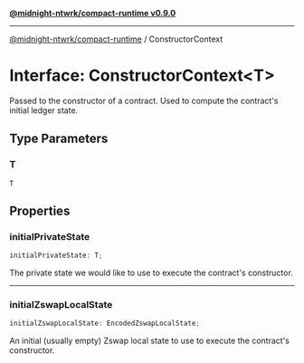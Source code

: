 [**@midnight-ntwrk/compact-runtime v0.9.0**](../README.md)

***

[@midnight-ntwrk/compact-runtime](../globals.md) / ConstructorContext

# Interface: ConstructorContext\<T\>

Passed to the constructor of a contract. Used to compute the contract's initial ledger state.

## Type Parameters

### T

`T`

## Properties

### initialPrivateState

```ts
initialPrivateState: T;
```

The private state we would like to use to execute the contract's constructor.

***

### initialZswapLocalState

```ts
initialZswapLocalState: EncodedZswapLocalState;
```

An initial (usually empty) Zswap local state to use to execute the contract's constructor.
